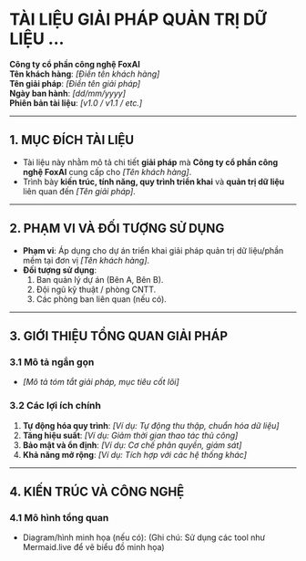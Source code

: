 # TÀI LIỆU GIẢI PHÁP QUẢN TRỊ DỮ LIỆU ...

**Công ty cổ phần công nghệ FoxAI**  
**Tên khách hàng**: *[Điền tên khách hàng]*  
**Tên giải pháp**: *[Điền tên giải pháp]*  
**Ngày ban hành**: *[dd/mm/yyyy]*  
**Phiên bản tài liệu**: *[v1.0 / v1.1 / etc.]*  

---

## 1. MỤC ĐÍCH TÀI LIỆU
- Tài liệu này nhằm mô tả chi tiết **giải pháp** mà **Công ty cổ phần công nghệ FoxAI** cung cấp cho *[Tên khách hàng]*.  
- Trình bày **kiến trúc, tính năng, quy trình triển khai** và **quản trị dữ liệu** liên quan đến *[Tên giải pháp]*.  

---

## 2. PHẠM VI VÀ ĐỐI TƯỢNG SỬ DỤNG
- **Phạm vi**: Áp dụng cho dự án triển khai giải pháp quản trị dữ liệu/phần mềm tại đơn vị *[Tên khách hàng]*.  
- **Đối tượng sử dụng**:  
  1. Ban quản lý dự án (Bên A, Bên B).  
  2. Đội ngũ kỹ thuật / phòng CNTT.  
  3. Các phòng ban liên quan (nếu có).  

---

## 3. GIỚI THIỆU TỔNG QUAN GIẢI PHÁP
### 3.1 Mô tả ngắn gọn
- *[Mô tả tóm tắt giải pháp, mục tiêu cốt lõi]*

### 3.2 Các lợi ích chính
1. **Tự động hóa quy trình**: *[Ví dụ: Tự động thu thập, chuẩn hóa dữ liệu]*  
2. **Tăng hiệu suất**: *[Ví dụ: Giảm thời gian thao tác thủ công]*  
3. **Bảo mật và ổn định**: *[Ví dụ: Cơ chế phân quyền, giám sát]*  
4. **Khả năng mở rộng**: *[Ví dụ: Tích hợp với các hệ thống khác]*  

---

## 4. KIẾN TRÚC VÀ CÔNG NGHỆ
### 4.1 Mô hình tổng quan
- Diagram/hình minh họa (nếu có):
(Ghi chú: Sử dụng các tool như Mermaid.live để vẽ biểu đồ minh họa)
